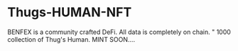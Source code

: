 # Thugs-HUMAN-NFT
BENFEX is a community crafted DeFi. All data is completely on chain. "  1000 collection of Thug's Human. MINT SOON.... 
